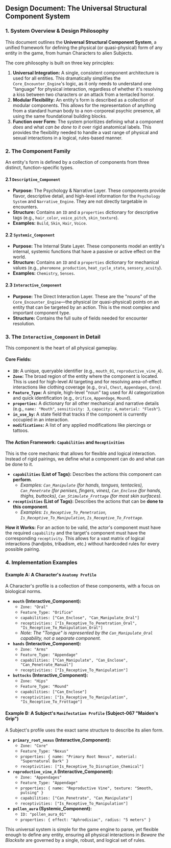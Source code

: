 ## **Design Document: The Universal Structural Component System**

### **1. System Overview & Design Philosophy**

This document outlines the **Universal Structural Component System**, a unified framework for defining the physical (or quasi-physical) form of any entity in the game, from human Characters to alien Subjects.

The core philosophy is built on three key principles:

1.  **Universal Integration:** A single, consistent component architecture is used for all entities. This dramatically simplifies the `Core_Encounter_Engine`'s logic, as it only needs to understand one "language" for physical interaction, regardless of whether it's resolving a kiss between two characters or an attack from a tentacled horror.
2.  **Modular Flexibility:** An entity's form is described as a collection of modular components. This allows for the representation of anything from a standard human body to a non-corporeal psychic presence, all using the same foundational building blocks.
3.  **Function over Form:** The system prioritizes defining what a component *does* and what *can be done to it* over rigid anatomical labels. This provides the flexibility needed to handle a vast range of physical and sexual interactions in a logical, rules-based manner.

### **2. The Component Family**

An entity's form is defined by a collection of components from three distinct, function-specific types.

#### **2.1 `Descriptive_Component`**
*   **Purpose:** The Psychology & Narrative Layer. These components provide flavor, descriptive detail, and high-level information for the `Psychology System` and `Narrative_Engine`. They are not directly targetable in encounters.
*   **Structure:** Contains an `ID` and a `properties` dictionary for descriptive tags (e.g., `hair_color`, `voice_pitch`, `skin_texture`).
*   **Examples:** `Build`, `Skin`, `Hair`, `Voice`.

#### **2.2 `Systemic_Component`**
*   **Purpose:** The Internal State Layer. These components model an entity's internal, systemic functions that have a passive or active effect on the world.
*   **Structure:** Contains an `ID` and a `properties` dictionary for mechanical values (e.g., `pheromone_production`, `heat_cycle_state`, `sensory_acuity`).
*   **Examples:** `Chemistry`, `Senses`.

#### **2.3 `Interactive_Component`**
*   **Purpose:** The Direct Interaction Layer. These are the "nouns" of the `Core_Encounter_Engine`—the physical (or quasi-physical) points on an entity that can be targeted by an action. This is the most complex and important component type.
*   **Structure:** Contains the full suite of fields needed for encounter resolution.

### **3. The `Interactive_Component` in Detail**

This component is the heart of all physical gameplay.

#### **Core Fields:**

*   **`ID`:** A unique, queryable identifier (e.g., `mouth_01`, `reproductive_vine_A`).
*   **`Zone`:** The broad region of the entity where the component is located. This is used for high-level AI targeting and for resolving area-of-effect interactions like clothing coverage (e.g., `Oral`, `Chest`, `Appendages`, `Core`).
*   **`Feature_Type`:** A simple, high-level "noun" tag used for AI categorization and quick identification (e.g., `Orifice`, `Appendage`, `Mound`).
*   **`properties`:** A dictionary for all other mechanical and narrative details (e.g., `name: "Mouth"`, `sensitivity: 3`, `capacity: 4`, `material: "Flesh"`).
*   **`in_use_by`:** A state field that tracks if the component is currently occupied in an interaction.
*   **`modifications`:** A list of any applied modifications like piercings or tattoos.

#### **The Action Framework: `Capabilities` and `Receptivities`**

This is the core mechanic that allows for flexible and logical interaction. Instead of rigid pairings, we define what a component can do and what can be done to it.

*   **`capabilities` (List of Tags):** Describes the actions this component can **perform**.
    *   *Examples: `Can_Manipulate` (for hands, tongues, tentacles), `Can_Penetrate` (for penises, fingers, vines), `Can_Enclose` (for hands, thighs, buttocks), `Can_Stimulate_Frottage` (for most skin surfaces).*
*   **`receptivities` (List of Tags):** Describes the actions that can be **done to this component**.
    *   *Examples: `Is_Receptive_To_Penetration`, `Is_Receptive_To_Manipulation`, `Is_Receptive_To_Frottage`.*

**How it Works:** For an action to be valid, the actor's component must have the required `capability` and the target's component must have the corresponding `receptivity`. This allows for a vast matrix of logical interactions (handjobs, tribadism, etc.) without hardcoded rules for every possible pairing.

### **4. Implementation Examples**

#### **Example A: A Character's `Anatomy Profile`**

A Character's profile is a collection of these components, with a focus on biological norms.

*   **`mouth` (Interactive_Component):**
    *   `Zone: "Oral"`
    *   `Feature_Type: "Orifice"`
    *   `capabilities: ["Can_Enclose", "Can_Manipulate_Oral"]`
    *   `receptivities: ["Is_Receptive_To_Penetration_Oral", "Is_Receptive_To_Manipulation_Oral"]`
    *   *Note: The "Tongue" is represented by the `Can_Manipulate_Oral` capability, not a separate component.*
*   **`hands` (Interactive_Component):**
    *   `Zone: "Arms"`
    *   `Feature_Type: "Appendage"`
    *   `capabilities: ["Can_Manipulate", "Can_Enclose", "Can_Penetrate_Manual"]`
    *   `receptivities: ["Is_Receptive_To_Manipulation"]`
*   **`buttocks` (Interactive_Component):**
    *   `Zone: "Hips"`
    *   `Feature_Type: "Mound"`
    *   `capabilities: ["Can_Enclose"]`
    *   `receptivities: ["Is_Receptive_To_Manipulation", "Is_Receptive_To_Frottage"]`

#### **Example B: A Subject's `Manifestation Profile` (Subject-067 "Maiden's Grip")**

A Subject's profile uses the exact same structure to describe its alien form.

*   **`primary_root_nexus` (Interactive_Component):**
    *   `Zone: "Core"`
    *   `Feature_Type: "Nexus"`
    *   `properties: { name: "Primary Root Nexus", material: "Supernatural Bark" }`
    *   `receptivities: ["Is_Receptive_To_Disruption_Chemical"]`
*   **`reproductive_vine_A` (Interactive_Component):**
    *   `Zone: "Appendages"`
    *   `Feature_Type: "Appendage"`
    *   `properties: { name: "Reproductive Vine", texture: "Smooth, pulsing" }`
    *   `capabilities: ["Can_Penetrate", "Can_Manipulate"]`
    *   `receptivities: ["Is_Receptive_To_Manipulation"]`
*   **`pollen_aura` (Systemic_Component):**
    *   `ID: "pollen_aura_01"`
    *   `properties: { effect: "Aphrodisiac", radius: "5 meters" }`

This universal system is simple for the game engine to parse, yet flexible enough to define any entity, ensuring all physical interactions in *Beware the Blacksite* are governed by a single, robust, and logical set of rules.